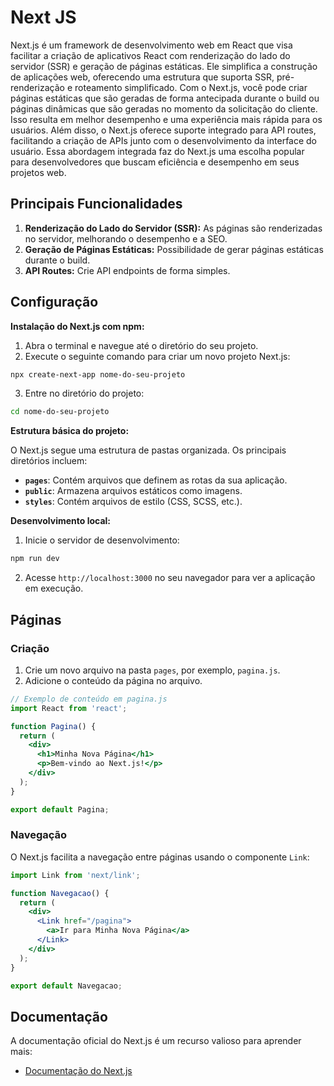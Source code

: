 # Next JS

Next.js é um framework de desenvolvimento web em React que visa facilitar a criação de aplicativos React com renderização do lado do servidor (SSR) e geração de páginas estáticas. Ele simplifica a construção de aplicações web, oferecendo uma estrutura que suporta SSR, pré-renderização e roteamento simplificado. Com o Next.js, você pode criar páginas estáticas que são geradas de forma antecipada durante o build ou páginas dinâmicas que são geradas no momento da solicitação do cliente. Isso resulta em melhor desempenho e uma experiência mais rápida para os usuários. Além disso, o Next.js oferece suporte integrado para API routes, facilitando a criação de APIs junto com o desenvolvimento da interface do usuário. Essa abordagem integrada faz do Next.js uma escolha popular para desenvolvedores que buscam eficiência e desempenho em seus projetos web.

## Principais Funcionalidades

1. **Renderização do Lado do Servidor (SSR):** As páginas são renderizadas no servidor, melhorando o desempenho e a SEO.
2. **Geração de Páginas Estáticas:** Possibilidade de gerar páginas estáticas durante o build.
3. **API Routes:** Crie API endpoints de forma simples.


## Configuração

**Instalação do Next.js com npm:**

1. Abra o terminal e navegue até o diretório do seu projeto.
2. Execute o seguinte comando para criar um novo projeto Next.js:

```bash
npx create-next-app nome-do-seu-projeto
```

3. Entre no diretório do projeto:

```bash
cd nome-do-seu-projeto
```

**Estrutura básica do projeto:**

O Next.js segue uma estrutura de pastas organizada. Os principais diretórios incluem:

- **`pages`**: Contém arquivos que definem as rotas da sua aplicação.
- **`public`**: Armazena arquivos estáticos como imagens.
- **`styles`**: Contém arquivos de estilo (CSS, SCSS, etc.).

**Desenvolvimento local:**

1. Inicie o servidor de desenvolvimento:

```bash
npm run dev
```

2. Acesse `http://localhost:3000` no seu navegador para ver a aplicação em execução.

## Páginas

### Criação

1. Crie um novo arquivo na pasta `pages`, por exemplo, `pagina.js`.
2. Adicione o conteúdo da página no arquivo.

```jsx
// Exemplo de conteúdo em pagina.js
import React from 'react';

function Pagina() {
  return (
    <div>
      <h1>Minha Nova Página</h1>
      <p>Bem-vindo ao Next.js!</p>
    </div>
  );
}

export default Pagina;
```

### Navegação

O Next.js facilita a navegação entre páginas usando o componente `Link`:

```jsx
import Link from 'next/link';

function Navegacao() {
  return (
    <div>
      <Link href="/pagina">
        <a>Ir para Minha Nova Página</a>
      </Link>
    </div>
  );
}

export default Navegacao;
```

## Documentação

A documentação oficial do Next.js é um recurso valioso para aprender mais:

- [Documentação do Next.js](https://nextjs.org/docs/getting-started)
